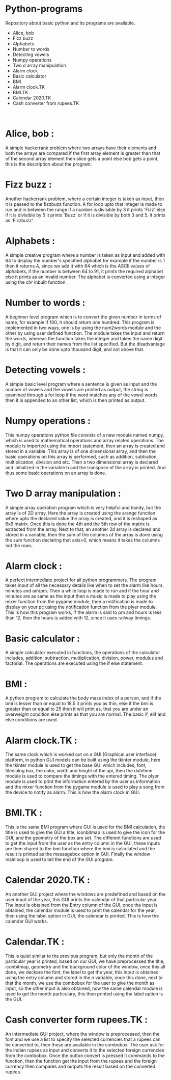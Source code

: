 # Python-programs
Repository about basic python and its programs are available.

* Alice, bob
* Fizz buzz
* Alphabets
* Number to words
* Detecting vowels
* Numpy operations
* Two d array manipulation
* Alarm clock
* Basic calculator
* BMI
* Alarm clock.TK
* BMI.TK
* Calendar 2020.TK
* Cash converter from rupees.TK
<br/>

# **Alice, bob :**

A simple hackerrank problem where two arrays have their elements and both the arrays are compared if the first array element is greater than that of the second array element then alice gets a point else bob gets a point, this is the description about the program.
<br/>

# **Fizz buzz :**

Another hackerrank problem, where a certain integer is taken as input, then it is passed to the fizzbuzz function. A for loop upto that integer is made to run and in between the range if a number is divisible by 3 it prints 'Fizz' else if it is divisible by 5 it prints 'Buzz' or if it is divisible by both 3 and 5, it prints as 'Fizzbuzz'.
<br/>

# **Alphabets :**

A simple creative program where a number is taken as input and added with 64 to display the number's specified alphabet for example if the number is 1 then it returns A, since we add it with 64 which is the ASCII values of alphabets, if the number is between 64 to 91, it prints the required alphabet else it prints as an invalid number. The alphabet is converted using a integer using the chr inbuilt function.
<br/>

# **Number to words :**

A beginner level program which is to convert the given number in terms of name, for example if 100, it should return one hundred. This program is implemented in two ways, one is by using the num2words module and the other by using user defined function. The module takes the input and return the words, whereas the function takes the integer and takes the name digit by digit, and return their names from the list specified. But the disadvantage is that it can only be done upto thousand digit, and not above that.
<br/>

# **Detecting vowels :**

A simple basic level program where a sentence is given as input and the number of vowels and the vowels are printed as output, the string is examined through a for loop if the word matches any of the vowel words then it is appended to an other list, which is then printed as output.
<br/>

# **Numpy operations :**

This numpy operations python file consists of a new module named numpy, which is used to mathematical operations and array related operations. The module is imported using the import statement, then an array is created and stored in a variable. This array is of one dimensional array, and then the basic operations on this array is performed, such as addition, subtration, multiplication, division and etc. Then a two dimensional array is declared and initialized in the variable b and the transpose of the array is printed. And thus some basic operations on an array is done.
<br/>

# **Two D array manipulation :**

A simple array operation program which is very helpful and handy, but the array is of 2D array. Here the array is created using the arange function where upto the declared value the array is created, and it is reshaped as 6x6 matrix. Once this is done the 4th and the 5th row of the matrix is extracted from the array. Next to that, an another 2d array is declared and stored in a variable, then the sum of the columns of the array is done using the sum function declaring that axis=0, which means it takes the columns not the rows.
<br/>

# **Alarm clock :**

A perfect intermediate project for all python programmers. The program takes input of all the necessary details like when to set the alarm like hours, minutes and am/pm. Then a while loop is made to run and if the hour and minutes are as same as the input then a music is made to play using the mixer function from the pygame module, then a notification is made to display on your pc using the notification function from the plyer module. This is how this program works, if the alarm is said to pm and hours is less than 12, then the hours is added with 12, since it uses railway timings.
<br/> 

# **Basic calculator :**

A simple calculator executed in functions, the operations of the calculator includes, addition, subtraction, multiplication, division, power, modulus and factorial. The operations are executed using the if else statement.
<br/>

# **BMI :**

A python program to calculate the body mass index of a person, and if the bmi is lesser than or equal to 18.5 it prints you as thin, else if the bmi is greater than or equal to 25 then it will print as, that you are under an overweight condition else prints as that you are normal. The basic if, elif and else conditions are used.
<br/>

# **Alarm clock.TK :**

The same clock which is worked out on a GUI (Graphical user interface) platform, in python GUI models can be built using the tkinter module, here the tkinter module is used to get the base GUI which includes, font, filedialog box, the color, width and height of the api, then the datetime module is used to compare the timings with the entered timing. The plyer module is used to print the information entered by the user as information and the mixer function from the pygame module is used to play a song from the device to notify as alarm. This is how the alarm clock in GUI.
<br/>

# **BMI.TK :**

This is the same BMI program where GUI is used for the BMI calculation, the title is used to give the GUI a title, iconbitmap is used to give the icon for the GUI, and the geometry of the box are set. The different functions are used to get the input from the user as the entry column in the GUI, these inputs are then shared to the bmi function where the bmi is calculated and the result is printed as the messagebox option in GUI. Finally the window mainloop is used to tell the end of the GUI program.
<br/>

# **Calendar 2020.TK :**

An another GUI project where the windows are predefined and based on the user input of the year, this GUI prints the calendar of that particular year. The input is obtained from the Entry column of the GUI, once the input is obtained, the calendar module is used to print the calendar for the year, then using the label option in GUI, the calendar is printed. This is how the calendar GUI works.
<br/>

# **Calendar.TK :**

This is quiet similar to the previous program, but only the month of the particular year is printed, based on our GUI, we have preprocessed the title, iconbitmap, geometry and the background color of the window, once this all done, we deckare the font, the label to get the year, this input is obtained using the entry column and stored in the n variable, once this done, next to that the month, we use the combobox for the user to give the month as input, so the other input is also obtained, now the same calendar module is used to get the month particulary, this then printed using the label option is the GUI.
<br/>

# **Cash converter form rupees.TK :**

An intermediate GUI project, where the window is preprocessed, then the font and we use a list to specify the selected currencies that a rupees can be converted to, then these are available in the combobox. The user ask for the indian rupees as input and converts it to the selected foreign currencies from the combobox. Once the button convert is pressed it commands to the function, then the function get the input from the rupees and the foreign currency then compares and outputs the result based on the converted rupees.
<br/>
